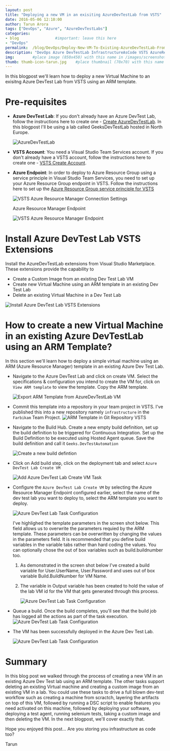 ```yaml
---
layout: post
title: "Deploying a new VM in an exisiting AzureDevTestLab from VSTS"
date: 2016-05-06 12:10:00 
author: Tarun Arora 
tags: ["DevOps", "Azure", "AzureDevTestLabs"]
categories:
- blog                #important: leave this here
- "DevOps"
permalink:  /blog/DevOps/Deploy-New-VM-To-Existing-AzureDevTestLab-From-VSTS
description: "DevOps Azure DevTestLab InfrastructureAsCode VSTS AzureResourceManager InfrastructureAutomation TeamBuild"
img:        #place image (850x450) with this name in /images/screenshots
thumb: thumb-icon-tarun.jpg    #place thumbnail (70x70) with this name in /images/screenshots/thumbs/
---
```

In this blogpost we'll learn how to deploy a new Virtual Machine to an exisitng Azure DevTest Lab from VSTS using an ARM template. 
<!--more--> 

# Pre-requisites 
- __Azure DevTest Lab__: If you don't already have an Azure DevTest Lab, follow the instructions here to create one - [Create AzureDevTestLab](https://azure.microsoft.com/en-gb/documentation/articles/devtest-lab-create-lab/). In this blogpost I'll be using a lab called GeeksDevTestLab hosted in North Europe. 

    ![AzureDevTestLab](/images/screenshots/tarun/AzureDTL/AzureDtl_GeeksDevTestLab.png)

- __VSTS Account__: You need a Visual Studio Team Services account. If you don't already have a VSTS account, follow the instructions here to create one - [VSTS Create Account](https://www.visualstudio.com/en-us/products/visual-studio-team-services-vs.aspx). 

- __Azure Endpoint__: In order to deploy to Azure Resource Group using a service principle in Visual Studio Team Services, you need to set up your Azure Resource Group endpoint in VSTS. Follow the instructions here to set up the [Azure Resource Group service principle for VSTS](https://blogs.msdn.microsoft.com/visualstudioalm/2015/10/04/automating-azure-resource-group-deployment-using-a-service-principal-in-visual-studio-online-buildrelease-management/)

   ![VSTS Azure Resource Manager Connection Settings](/images/screenshots/tarun/AzureDTL/AzureDtl_VSTS_AzureResourceManagerConnectionSettings.png)
        
   Azure Resource Manager Endpoint
        
   ![VSTS Azure Resource Manager Endpoint](/images/screenshots/tarun/AzureDTL/AzureDtl_AzureResourceManagerEndpoint.png)

# Install Azure DevTest Lab VSTS Extensions
Install the AzureDevTestLab extensions from Visual Studio Marketplace. These extensions provide the capability to 

- Create a Custom Image from an existing Dev Test Lab VM
- Create new Virtual Machine using an ARM template in an existing Dev Test Lab
- Delete an existing Virtual Machine in a Dev Test Lab

![Install Azure DevTest Lab VSTS Extensions](/images/screenshots/tarun/AzureDTL/AzureDtl_VSTSMarketplace_Tasks.png)

# How to create a new Virtual Machine in an existing Azure DevTestLab using an ARM Template?
In this section we'll learn how to deploy a simple virtual machine using an ARM (Azure Resource Manager) template in an existing Azure Dev Test Lab. 

- Navigate to the Azure DevTest Lab and click on create VM. Select the specifications & configuration you intend to create the VM for, click on `View ARM template` to view the template. Copy the ARM template. 

   ![Export ARM Template from AzureDevTestLab VM](/images/screenshots/tarun/AzureDTL/ExportArmTemplateFromDevVmInDevTestLab.png)
  
- Commit this template into a repository in your team project in VSTS. I've published this into a new repository namely `infrastructure` in the `Farbikam` Team Project. 
![ARM Template in Git Repository VSTS](/images/screenshots/tarun/AzureDTL/AzureDtl_SimpleWindowsTemplateInGitRepo.png)

- Navigate to the Build Hub. Create a new empty build definition, set up the build definition to be triggered for Continuous Integration. Set up the Build Definition to be executed using Hosted Agent queue. Save the build definition and call it `Geeks.DevTestAutomation`
 
  ![Create a new build defintion](/images/screenshots/tarun/AzureDTL/AzureDtl_VSTSBuildDef_DevTestAutomation.png)

- Click on Add build step, click on the deployment tab and select `Azure DevTest Lab Create VM`

  ![Add Azure DevTest Lab Create VM Task](/images/screenshots/tarun/AzureDTL/AzureDtl_VSTS_AzureDevTestLabCreateVMTask.png)

- Configure the `Azure DevTest Lab Create VM` by selecting the Azure Resource Manager Endpoint configured earlier, select the name of the dev test lab you want to deploy to, select the ARM template you want to deploy. 
 
  ![Azure DevTest Lab Task Configuration](/images/screenshots/tarun/AzureDTL/AzureDtl_VSTSMarketplace_TaskConfiguration.png) 

  I've highlighed the template parameters in the screen shot below. This field allows us to overwrite the parameters requied by the ARM template. These parameters can be overwritten by changing the values in the parameters field. It is recommended that you define build variables in the variable tabs rather than hard coding the values. You can optionally chose the out of box variables such as build.buildnumber too. 
   
   1. As demonstrated in the screen shot below I've created a build variable for User.UserName, User.Password and uses out of box variable Build.BuildNumber for VM Name. 
   
   2. The variable in Output variable has been created to hold the value of the lab VM id for the VM that gets generated through this process.  
  
      ![Azure DevTest Lab Task Configuration](/images/screenshots/tarun/AzureDTL/AzureCreateVMTemplateParameters.png) 
  
 - Queue a build. Once the build completes, you'll see that the build job has logged all the actions as part of the task execution.   
  ![Azure DevTest Lab Task Configuration](/images/screenshots/tarun/AzureDTL/DeployAzureVMInDevTestLabLog.png)
  
- The VM has been successfully deployed in the Azure Dev Test Lab. 
 
   ![Azure DevTest Lab Task Configuration](/images/screenshots/tarun/AzureDTL/AzureDtl_VSTS_VMSuccessfullyDeployed.png)

# Summary
 
 In this blog post we walked through the process of creating a new VM in an existing Azure Dev Test lab using an ARM template. The other tasks support deleting an existing Virtual machine and creating a custom image from an existing VM in a lab. You could use these tasks to drive a full blown dev-test workflow such as creating a machine from scractch, layering the artifacts on top of this VM, followed by running a DSC script to enable features you need activated on this machine, followed by deploying your software, deploying a test agent, running selenium tests, taking a custom image and then deleting the VM. In the next blogpost, we'll cover exactly that. 
 
 Hope you enjoyed this post... Are you storing you infrastructure as code too? 
 
 Tarun 
 
 
